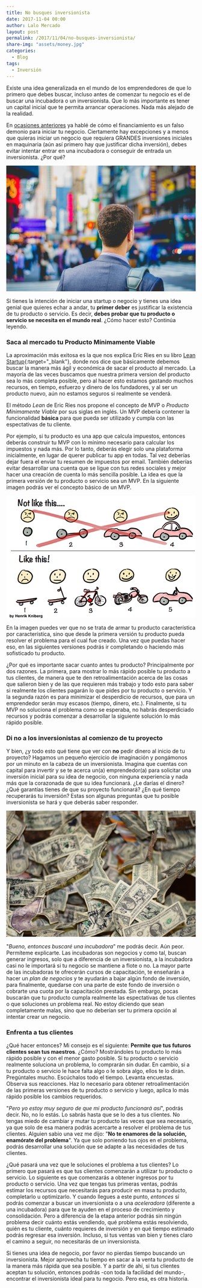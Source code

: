 ```yaml
---
title: No busques inversionista 
date: 2017-11-04 00:00
author: Lalo Mercado
layout: post
permalink: /2017/11/04/no-busques-inversionista/
share-img: "assets/money.jpg"
categories:
  - Blog
tags:
  - Inversión
---
```

Existe una idea generalizada en el mundo de los emprendedores de que lo primero que debes buscar, incluso antes de comenzar tu negocio es el de buscar una incubadora o un inversionista. Que lo más importante es tener un capital inicial que te permita arrancar operaciones. Nada más alejado de la realidad.

En [ocasiones anteriores](/2015/06/04/5-falsos-demonios-que-impiden-emprender/) ya hablé de cómo el financiamiento es un falso demonio para iniciar tu negocio. Ciertamente hay excepciones y a menos que quieras iniciar un negocio que requiera GRANDES inversiones iniciales en maquinaria (aún así primero hay que justificar dicha inversión), debes evitar intentar entrar en una incubadora o conseguir de entrada un inversionista. ¿Por qué?

![Emprendedor](/assets/emprendedor1.jpg)

Si tienes la intención de iniciar una startup o negocio y tienes una idea genial que quieres echar a andar, tu __primer deber__ es justificar la existencia de tu producto o servicio. Es decir, __debes probar que tu producto o servicio se necesita en el mundo real__. ¿Cómo hacer esto? Continúa leyendo.

### Saca al mercado tu Producto Mínimamente Viable
La aproximación más exitosa es la que nos explica Eric Ries en su libro [Lean Startup](http://amzn.to/2zkkcG4){:target="_blank"}, donde nos dice que básicamente debemos buscar la manera más ágil y económica de sacar el producto al mercado. La mayoría de las veces buscamos que nuestra primera version del producto sea lo más completa posible, pero al hacer esto estamos gastando muchos recursos, en tiempo, esfuerzo y dinero de los fundadores, y al ser un producto nuevo, aún no estamos seguros si realmente se venderá.

El método _Lean_ de Eric Ries nos propone el concepto de MVP o _Producto Mínimamente Viable_ por sus siglas en inglés. Un MVP debería contener la funcionalidad __básica__ para que pueda ser utilizado y cumpla con las espectativas de tu cliente.

Por ejemplo, si tu producto es una app que calcula impuestos, entonces deberás construir tu MVP con lo mínimo necesario para calcular los impuestos y nada más. Por lo tanto, deberás elegir solo una plataforma inicialmente, en lugar de querer publicar tu app en todas. Tal vez deberías dejar fuera el enviar tu resumen de impuestos por email. También deberías evitar desarrollar una cuenta que se ligue con tus redes sociales y mejor hacer una creación de cuenta lo más sencilla posible. La idea es que la primera versión de tu producto o servicio sea un MVP. En la siguiente imagen podrás ver el concepto básico de un MVP.


![MVP](/assets/lean_startup/minimal-viable-product-henrik-kniberg.png)

En la imagen puedes ver que no se trata de armar tu producto característica por característica, sino que desde la primera versión tu producto pueda resolver el problema para el cual fue creado. Una vez que puedas hacer eso, en las siguientes versiones podrás ir completando o haciendo más sofisticado tu producto.

¿Por qué es importante sacar cuanto antes tu producto? Principalmente por dos razones. La primera, para mostrar lo más rápido posible tu producto a tus clientes, de manera que te den retroalimentación acerca de las cosas que salieron bien y de las que requieren más trabajo y todo esto para saber si realmente los clientes pagarán lo que pides por tu producto o servicio. Y la segunda razón es para minimizar el desperdicio de recursos, que para un emprendedor serán muy escasos (tiempo, dinero, etc.). Finalmente, si tu MVP no soluciona el problema como se esperaba, no habrás desperdiciado recursos y podrás comenzar a desarrollar la siguiente solución lo más rápido posible.

### Di no a los inversionistas al comienzo de tu proyecto
Y bien, ¿y todo esto qué tiene que ver con __no__ pedir dinero al inicio de tu proyecto? Hagamos un pequeño ejercicio de imaginación y pongámonos por un minuto en la cabeza de un inversionista. Imagina que cuentas con capital para invertir y se te acerca un(a) emprendedor(a) para solicitar una inversión inicial para su idea de negocio, con ninguna experiencia y nada más que la corazonada de que su idea funcionará. ¿Le darías el dinero? ¿Qué garantías tienes de que su proyecto funcionará? ¿En qué tiempo recuperarás tu inversión? Estas son algunas preguntas que tu posible inversionista se hará y que deberás saber responder.

![Dinero](/assets/money.jpg)

"_Bueno, entonces buscaré una incubadora_" me podrás decir. Aún peor. Permíteme explicarte. Las incubadoras son negocios y como tal, buscan generar ingresos, solo que a diferencia de un inversionista, a la incubadora casi no le importará si tu negocio se mantiene a flote o no. La mayor parte de las incubadoras te ofrecerán cursos de capacitación, te enseñarán a hacer un _plan de negocios_ y te ayudarán a bajar algún fondo de inversión, para finalmente, quedarse con una parte de este fondo de inversión o cobrarte una cuota por la capacitación prestada. Sin embargo, pocas buscarán que tu producto cumpla realmente las espectativas de tus clientes o que soluciones un problema real. No estoy diciendo que sean completamente malas, sino que no deberían ser tu primera opción al intentar crear un negocio.

### Enfrenta a tus clientes
¿Qué hacer entonces? Mi consejo es el siguiente: __Permite que tus futuros clientes sean tus maestros__. ¿Cómo? Mostrándoles tu producto lo más rápido posible y con el menor gasto posible. Si tu producto o servicio realmente soluciona un problema, lo comprarán sin dudar. En cambio, si a tu producto o servicio le hace falta algo o le sobra algo, ellos te lo dirán. Pregúntales mucho. Escúchalos todo el tiempo. Levanta encuestas. Observa sus reacciones. Haz lo necesario para obtener retroalimentación de las primeras versiones de tu producto o servicio y luego, aplica lo más rápido posible los cambios requeridos.

"_Pero yo estoy muy seguro de que mi producto funcionará así_", podrás decir. No, no lo estás. Lo sabrás hasta que se lo des a tus clientes. No tengas miedo de cambiar y mutar tu producto las veces que sea necesario, ya que solo de esa manera podrás acercarte a resolver el problema de tus clientes. Alguien sabio una vez me dijo: "__No te enamores de la solución, enamórate del problema__". Ya que solo poniendo tus ojos en el problema, podrás desarrollar una solución que se adapte a las necesidades de tus clientes.

¿Qué pasará una vez que le soluciones el problema a tus clientes? Lo primero que pasará es que tus clientes comenzarán a utilizar tu producto o servicio. Lo siguiente es que comenzarás a obtener ingresos por tu producto o servicio. Una vez que tengas tus primeras ventas, podrás estimar los recursos que necesitarás para producir en masa tu producto, completarlo u optimizarlo. Y cuando llegues a este punto, _entonces_ sí podrás comenzar a buscar un inversionista o a una _aceleradora_ (diferente a una incubadora) para que te ayuden en el proceso de crecimiento y consolidación. Pero a diferencia de la etapa anterior podrás sin ningún problema decir cuánto estás vendiendo, qué problema estás resolviendo, quién es tu cliente, cuánto requieres de inversión y en qué tiempo estimado podrás regresar esa inversión. Incluso, si tus ventas van bien y tienes claro el camino a seguir, no necesitarás de un inversionista.

Si tienes una idea de negocio, por favor no pierdas tiempo buscando un inversionista. Mejor aprovecha tu tiempo en sacar a la venta tu producto de la manera más rápida que sea posible. Y a partir de ahí, si tus clientes aceptan tu solución, entonces podrás -con toda la facilidad del mundo-, encontrar el inversionista ideal para tu negocio. Pero esa, es otra historia.

